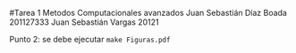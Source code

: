 #Tarea 1 Metodos Computacionales avanzados
Juan Sebastián Díaz Boada 201127333
Juan Sebastián Vargas 20121

Punto 2: se debe ejecutar `make Figuras.pdf`
